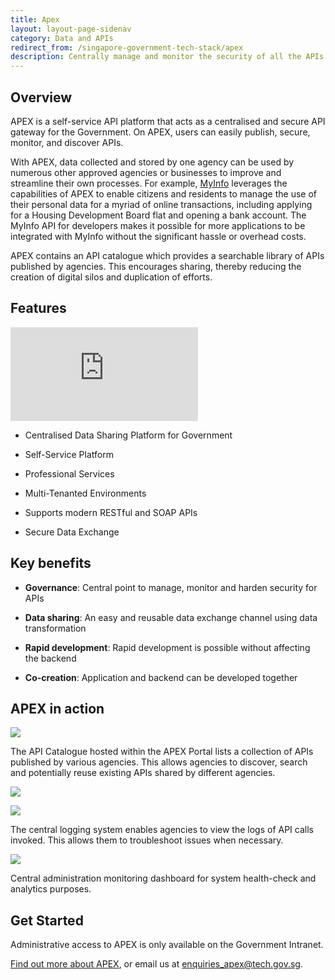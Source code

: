 ```yaml
---
title: Apex
layout: layout-page-sidenav
category: Data and APIs
redirect_from: /singapore-government-tech-stack/apex
description: Centrally manage and monitor the security of all the APIs used across agencies
---
```


## Overview

APEX is a self-service API platform that acts as a centralised and secure API gateway for the Government. On APEX, users can easily publish, secure, monitor, and discover APIs.

With APEX, data collected and stored by one agency can be used by numerous other approved agencies or businesses to improve and streamline their own processes. For example, [MyInfo](https://www.developer.gov.sg/technologies/digital-identity/national-digital-identity) leverages the capabilities of APEX to enable citizens and residents to manage the use of their personal data for a myriad of online transactions, including applying for a Housing Development Board flat and opening a bank account. The MyInfo API for developers makes it possible for more applications to be integrated with MyInfo without the significant hassle or overhead costs.

APEX contains an API catalogue which provides a searchable library of APIs published by agencies. This encourages sharing, thereby reducing the creation of digital silos and duplication of efforts.

## Features

<iframe src="https://www.youtube.com/embed/A_moVt-r4OA?showinfo=0" frameborder="0" allow="accelerometer; autoplay; encrypted-media; gyroscope; picture-in-picture" allowfullscreen></iframe>

- Centralised Data Sharing Platform for Government

- Self-Service Platform

- Professional Services

- Multi-Tenanted Environments

- Supports modern RESTful and SOAP APIs

- Secure Data Exchange

## Key benefits

- **Governance**: Central point to manage, monitor and harden security for APIs

- **Data sharing**: An easy and reusable data exchange channel using data transformation

- **Rapid development**: Rapid development is possible without affecting the backend

- **Co-creation**: Application and backend can be developed together

## APEX in action

![](//d3uzjhjcl6zsbz.cloudfront.net/apex_api_catalogue.png)

The API Catalogue hosted within the APEX Portal lists a collection of APIs published by various agencies. This allows agencies to discover, search and potentially reuse existing APIs shared by different agencies.

![](//d3uzjhjcl6zsbz.cloudfront.net/apex_logging_1.png)

![](//d3uzjhjcl6zsbz.cloudfront.net/apex_logging_2.png)

The central logging system enables agencies to view the logs of API calls invoked. This allows them to troubleshoot issues when necessary.

![](//d3uzjhjcl6zsbz.cloudfront.net/apex_admin.png)

Central administration monitoring dashboard for system health-check and analytics purposes.

## Get Started

Administrative access to APEX is only available on the Government Intranet.

[Find out more about APEX](https://www.tech.gov.sg/media/technews/getting-to-know-nectar-and-apex), or email us at enquiries_apex@tech.gov.sg.
